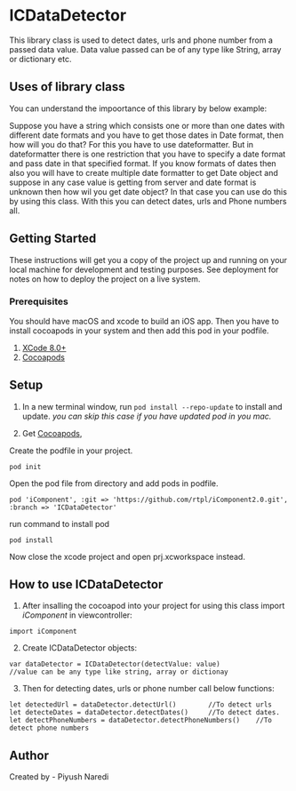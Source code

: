 # ICDataDetector
This library class is used to detect dates, urls and phone number from a passed data value. Data value passed can be of any type like String, array or dictionary etc.

## Uses of library class
You can understand the impoortance of this library by below example:

 Suppose you have a string which consists one or more than one dates with different date formats and you have to get those dates in Date format, then how will you do that? For this you have to use dateformatter. But in dateformatter there is one restriction that you have to specify a date format and pass date in that specified format. If you know formats of dates then also you will have to create multiple date formatter to get Date object and suppose in any case value is getting from server and date format is unknown then how wil you get date object? In that case you can use do this by using this class.
 With this you can detect dates, urls and Phone numbers all.
 ## Getting Started

These instructions will get you a copy of the project up and running on your local machine for development and testing purposes. See deployment for notes on how to deploy the project on a live system.

### Prerequisites

You should have macOS and xcode to build an iOS app. Then you have to install cocoapods in your system and then add this pod in your podfile.
1. [XCode 8.0+](https://itunes.apple.com/us/app/xcode/id497799835?mt=12)
2. [Cocoapods](https://guides.cocoapods.org/using/getting-started.html)

## Setup

1. In a new terminal window, run `pod install --repo-update` to install and update.
*you can skip this case if you have updated pod in you mac.*

2. Get [Cocoapods](https://cocoapods.org/), 

Create the podfile in your project.
```
pod init
```

Open the pod file from directory and add pods in podfile.
```
pod 'iComponent', :git => 'https://github.com/rtpl/iComponent2.0.git', :branch => 'ICDataDetector'
```

run command to install pod 
```
pod install
```
Now close the xcode project and open prj.xcworkspace instead.


## How to use ICDataDetector

1. After insalling the cocoapod into your project for using this class import *iComponent* in viewcontroller:
```
import iComponent
```

2. Create ICDataDetector objects:
```
var dataDetector = ICDataDetector(detectValue: value)
//value can be any type like string, array or dictionay
```

3. Then for detecting dates, urls or phone number call below functions:

````
let detectedUrl = dataDetector.detectUrl()        //To detect urls
let detecteDates = dataDetector.detectDates()     //To detect dates.
let detectPhoneNumbers = dataDetector.detectPhoneNumbers()    //To detect phone numbers
````

## Author

Created by - Piyush Naredi
